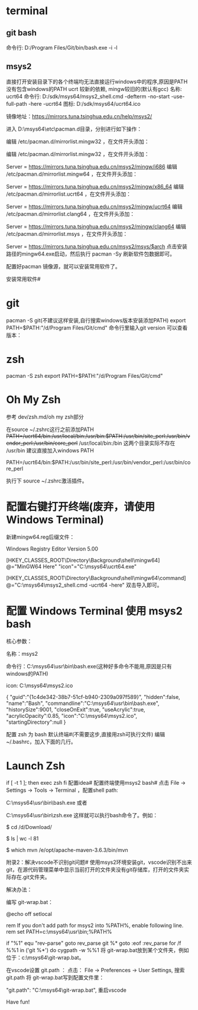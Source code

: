 # terminal

## git bash
命令行: D:/Program Files/Git/bin/bash.exe -i -l
## msys2
直接打开安装目录下的各个终端均无法直接运行windows中的程序,原因是PATH没有包含windows的PATH
ucrt 较新的依赖, mingw较旧的(默认有gcc)
名称: ucrt64
命令行: D:/sdk/msys64/msys2_shell.cmd -defterm -no-start -use-full-path -here -ucrt64
图标: D:/sdk/msys64/ucrt64.ico

镜像地址：https://mirrors.tuna.tsinghua.edu.cn/help/msys2/

进入 D:\msys64\etc\pacman.d目录，分别进行如下操作：

编辑 /etc/pacman.d/mirrorlist.mingw32 ，在文件开头添加：

编辑 /etc/pacman.d/mirrorlist.mingw32 ，在文件开头添加：

Server = https://mirrors.tuna.tsinghua.edu.cn/msys2/mingw/i686
编辑 /etc/pacman.d/mirrorlist.mingw64 ，在文件开头添加：

Server = https://mirrors.tuna.tsinghua.edu.cn/msys2/mingw/x86_64
编辑 /etc/pacman.d/mirrorlist.ucrt64 ，在文件开头添加：

Server = https://mirrors.tuna.tsinghua.edu.cn/msys2/mingw/ucrt64
编辑 /etc/pacman.d/mirrorlist.clang64 ，在文件开头添加：

Server = https://mirrors.tuna.tsinghua.edu.cn/msys2/mingw/clang64
编辑 /etc/pacman.d/mirrorlist.msys ，在文件开头添加：

Server = https://mirrors.tuna.tsinghua.edu.cn/msys2/msys/$arch
点击安装路径的mingw64.exe启动，然后执行 pacman -Sy 刷新软件包数据即可。

配置好pacman 镜像源，就可以安装常用软件了。

安装常用软件#
# git
pacman -S git(不建议这样安装,自行搜索windows版本安装添加PATH)
export PATH=$PATH:"/d/Program Files/Git/cmd"
命令行里输入git version 可以查看版本：
# zsh
pacman -S zsh
export PATH=$PATH:"/d/Program Files/Git/cmd"

# Oh My Zsh
参考 dev/zsh.md/oh my zsh部分


在source ~/.zshrc这行之前添加PATH
~~PATH=/ucrt64/bin:/usr/local/bin:/usr/bin:$PATH:/usr/bin/site_perl:/usr/bin/vendor_perl:/usr/bin/core_perl~~
/usr/local/bin:/bin 这两个目录实际不存在
/usr/bin 建议直接加入windows PATH

PATH=/ucrt64/bin:$PATH:/usr/bin/site_perl:/usr/bin/vendor_perl:/usr/bin/core_perl


执行下 source ~/.zshrc激活插件。

# 配置右键打开终端(废弃，请使用Windows Terminal)

新建mingw64.reg后缀文件：

Windows Registry Editor Version 5.00

[HKEY_CLASSES_ROOT\Directory\Background\shell\mingw64]
@="MinGW64 Here"
"icon"="C:\\msys64\\ucrt64.exe"

[HKEY_CLASSES_ROOT\Directory\Background\shell\mingw64\command]
@="C:\\msys64\\msys2_shell.cmd -ucrt64 -here"
双击导入即可。

# 配置 Windows Terminal 使用 msys2 bash
核心参数：

名称：msys2

命令行：C:\msys64\usr\bin\bash.exe(这种好多命令不能用,原因是只有windows的PATH)

icon: C:\msys64\msys2.ico

{
"guid":"{1c4de342-38b7-51cf-b940-2309a097f589}",
"hidden":false,
"name":"Bash",
"commandline":"C:\\msys64\\usr\\bin\\bash.exe",
"historySize":9001,
"closeOnExit":true,
"useAcrylic":true,
"acrylicOpacity":0.85,
"icon":"C:\\msys64\\msys2.ico",
"startingDirectory":null
}


配置 zsh 为 bash 默认终端#(不需要这步,直接用zsh可执行文件)
编辑 ~/.bashrc，加入下面的几行。

# Launch Zsh
if [ -t 1 ]; then
exec zsh
fi
配置idea#
配置终端使用msys2 bash#
点击 File -> Settings -> Tools -> Terminal ，配置shell path:

C:\msys64\usr\bin\bash.exe
或者

C:\msys64\usr\bin\zsh.exe
这样就可以执行bash命令了。例如：

$ cd /d/Download/

$ ls | wc -l
81

$ which mvn
/e/opt/apache-maven-3.6.3/bin/mvn


附录2：解决vscode不识别git问题#
使用msys2环境安装git，vscode识别不出来git，在源代码管理菜单中显示当前打开的文件夹没有git存储库，打开的文件夹实际存在.git文件夹。

解决办法：

编写 git-wrap.bat：

@echo off
setlocal

rem If you don't add path for msys2 into %PATH%, enable following line.
rem set PATH=c:\msys64\usr\bin;%PATH%

if "%1" equ "rev-parse" goto rev_parse
git %*
goto :eof
:rev_parse
for /f %%1 in ('git %*') do cygpath -w %%1
将 git-wrap.bat放到某个文件夹，例如位于：c:\msys64\git-wrap.bat。

在vscode设置 git.path ：
点击： File -> Preferences -> User Settings, 搜索 git.path 将 git-wrap.bat写到配置文件里：

"git.path": "C:\\msys64\\git-wrap.bat",
重启vscode

Have fun!

